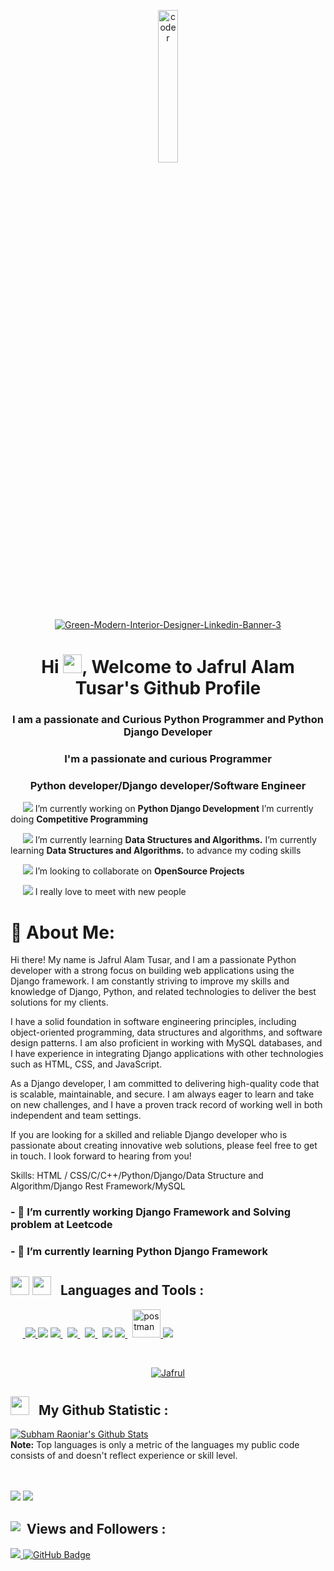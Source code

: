 <p align = "center">
<a href="https://ibb.co/d7LhvXn"><img src="https://i.ibb.co/d7LhvXn/coder.png" width='25%' height="auto" alt="coder" border="0"></a>
 </br>
<a href="https://ibb.co/rfPNYQW"><img src="https://i.ibb.co/843tqmh/Green-Modern-Interior-Designer-Linkedin-Banner-3.png" alt="Green-Modern-Interior-Designer-Linkedin-Banner-3" border="0"></a>
 </p>
 
<h1 align = "center">Hi  <img src="https://raw.githubusercontent.com/MartinHeinz/MartinHeinz/master/wave.gif" width="30px">, Welcome to Jafrul Alam 
         Tusar's Github Profile </h1>
<h3 align = "center">I am a passionate and Curious  Python Programmer and Python Django Developer</h3>
<h3 align="center">I'm a passionate and curious Programmer</h3>
<h3 align = "center"> Python developer/Django developer/Software Engineer</h3>
 <p> 
        &nbsp;&nbsp;&nbsp;&nbsp;&nbsp;<img src="https://img.icons8.com/color/25/000000/project-management.png"/>
            <span>I’m currently working on <b>Python Django Development</b>
 </span>
            <span>I’m currently doing <b>Competitive Programming</b></span>
    </p>
    
   <p>
        &nbsp;&nbsp;&nbsp;&nbsp;&nbsp;<img src="https://img.icons8.com/color/28/000000/learning.png"/>
        <span>I’m currently learning <b>Data Structures and Algorithms.</b> </span>
        <span>I’m currently learning <b>Data Structures and Algorithms.</b> to advance my coding skills </span>
    </p>
    
   <p >
        &nbsp;&nbsp;&nbsp;&nbsp;&nbsp;<img src="https://img.icons8.com/office/28/000000/search-client.png"/>
        <span>I’m looking to collaborate on <b>OpenSource Projects</b> </span>
    </p>
    
  <p>
        &nbsp;&nbsp;&nbsp;&nbsp;&nbsp;<img src="https://img.icons8.com/emoji/28/000000/smiling-face-with-halo.png"/>
        <span>I really love to meet with new people</span>
 </p>
    

 <h1>🔎 About Me:</h1>

Hi there! My name is Jafrul Alam Tusar, and I am a passionate Python developer with a strong focus on building web applications using the Django framework. I am constantly striving to improve my skills and knowledge of Django, Python, and related technologies to deliver the best solutions for my clients.

I have a solid foundation in software engineering principles, including object-oriented programming, data structures and algorithms, and software design patterns. I am also proficient in working with MySQL databases, and I have experience in integrating Django applications with other technologies such as HTML, CSS, and JavaScript.

As a Django developer, I am committed to delivering high-quality code that is scalable, maintainable, and secure. I am always eager to learn and take on new challenges, and I have a proven track record of working well in both independent and team settings.

If you are looking for a skilled and reliable Django developer who is passionate about creating innovative web solutions, please feel free to get in touch. I look forward to hearing from you!

Skills:  HTML / CSS/C/C++/Python/Django/Data Structure and Algorithm/Django Rest Framework/MySQL

<h3>- 🔭 I’m currently working Django Framework and Solving problem at Leetcode<h3>
<h3>- 🌱 I’m currently learning Python Django Framework</h3>

 
 
<h2 style='margin-top:30px'>
        <span style='padding-right:10px'><img width="30px"  height="30px" src="https://img.icons8.com/fluency/48/000000/programming.png"/> <img width="30px" height="30px" src="https://img.icons8.com/office/50/000000/administrative-tools.png"/></span>
        <b>Languages and Tools :</b>
</h2>
<p align="left">
    &nbsp;&nbsp;&nbsp;&nbsp;&nbsp;<a href="https://www.python.org" target="_blank"> <img src="https://img.icons8.com/color/48/000000/python.png"/> </a>  
    <img src="https://img.icons8.com/color/48/000000/django.png"/>
<!--     <a href="https://developer.mozilla.org/en-US/docs/Web/JavaScript" target="_blank"> <img src="https://img.icons8.com/color/48/000000/javascript.png"/> </a>  -->
<!--     <a href="https://reactjs.org/" target="_blank"> <img src="https://img.icons8.com/color/48/000000/react-native.png"/> </a> -->
    <a style="padding-right:8px;" href="https://www.w3.org/html/" target="_blank"> <img src="https://img.icons8.com/color/48/000000/html-5.png"/> </a> 
    <a style="padding-right:8px;" href="https://www.w3schools.com/css/" target="_blank"> <img src="https://img.icons8.com/color/48/000000/css3.png"/> </a> 
<!--     <a href="https://getbootstrap.com" target="_blank"> <img src="https://img.icons8.com/color/48/000000/bootstrap.png"/> </a>   -->
<!--     <a style="padding-right:8px;" href="https://nodejs.org" target="_blank"> <img src="https://img.icons8.com/color/48/000000/nodejs.png"/> </a>  -->
    <a style="padding-right:8px;" href="https://www.mysql.com/" target="_blank"> <img src="https://img.icons8.com/fluent/50/000000/mysql-logo.png"/> </a>
    <img src="https://img.icons8.com/?size=2x&id=40670&format=png"/>
<!--     <a style="padding-right:8px;" href="https://en.wikipedia.org/wiki/C_(programming_language)" target="_blank"> <img src="https://img.icons8.com/?size=2x&id=40670&format=png"/> </a> -->
    <a style="padding-right:8px;" href="https://cplusplus.com/doc/tutorial/" target="_blank"> <img src="https://img.icons8.com/?size=2x&id=40669&format=png"/> </a>
<!--     <a href="https://www.mongodb.com/" target="_blank"> <img src="https://raw.githubusercontent.com/devicons/devicon/master/icons/mongodb/mongodb-original-wordmark.svg" alt="mongodb" width="48" height="48"/> </a>  -->
<!--     <a href="https://firebase.google.com/" target="_blank"> <img src="https://img.icons8.com/color/48/000000/firebase.png"/> </a>  -->
    <a href="https://postman.com" target="_blank"> <img src="https://www.vectorlogo.zone/logos/getpostman/getpostman-icon.svg" alt="postman" width="45" height="45"/> </a>   
    <a href="https://git-scm.com/" target="_blank"> <img src="https://img.icons8.com/color/48/000000/git.png"/> </a> 
<!--     <a href="https://expressjs.com" target="_blank"> <img src="https://raw.githubusercontent.com/devicons/devicon/master/icons/express/express-original-wordmark.svg" alt="express" width="40" height="40"/> </a> -->
</p>
<br/>
<p align="center">
    <a href="https://github.com/abdullahallnaim/github-readme-streak-stats">
        <img title="🔥 Get streak stats for your profile at git.io/streak-stats" alt="Jafrul" src="https://github-readme-streak-stats.herokuapp.com/?user=jafrul55&theme=onedark&hide_border=true&stroke=0000&bg_color=060A0CD0"/>
    </a>
</p>
<h2>
        <span style='padding-right:10px'><img width='30' height="30" src="https://img.icons8.com/doodle/48/000000/statistics.png"/></span>
        <b>My Github Statistic :</b>
</h2>
    <a href="https://github.com/JafrulAlamTusar/github-readme-stats"><img alt="Subham Raoniar's Github Stats" src="https://github-readme-stats.vercel.app/api?username=jafrul55&show_icons=true&count_private=true&theme=onedark&hide_border=true&background=060A0CD0" /></a>
<!--   <a href="https://github.com/JafrulAlamTusar/github-readme-stats"><img alt="Subham Raoniar's Top Languages" src="https://github-readme-stats.vercel.app/api/top-langs/?username=jafrul55&langs_count=8&count_private=true&layout=compact&theme=onedark&hide_border=true&background=060A0CD0" /></a> -->
  <br/>
  <b>Note:</b> Top languages is only a metric of the languages my public code consists of and doesn't reflect experience or skill level.
<br/>
<br/>
<br/>
</h2>
<p align='left'>
    <a href = "https://www.linkedin.com/in/jafrulalamtusar/"><img src="https://img.icons8.com/fluency/48/000000/linkedin.png"/></a>
    <a href = "https://web.facebook.com/jafrulalamtusher.jat"><img src="https://img.icons8.com/fluency/48/000000/facebook.png"/></a>
<!--     <a href = "https://www.linkedin.com/in/jafrulalamtusar/"><img src="https://img.icons8.com/fluent/48/000000/instagram-new.png"/></a> -->
</p>
<h2 style='display : flex;margin-top:30px'>
        <span style='padding-right:10px'><img src="https://img.icons8.com/doodle/48/000000/follow.png"/></span>
        <b>Views and Followers :</b>
</h2>
<a href="https://github.com/jafrul55/Data-Structure-Concept-and-code">
    <img src="https://komarev.com/ghpvc/?username=jafrul55">
</a>
<a href="https://github.com/jafrul55"><img src="https://img.shields.io/github/followers/abdullahallnaim?label=Followers&style=social" alt="GitHub Badge"></a>


